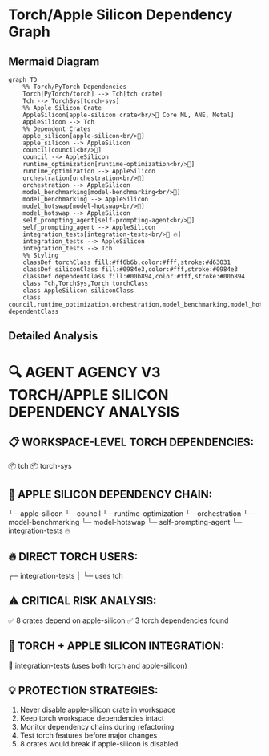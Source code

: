 # Torch/Apple Silicon Dependency Graph

## Mermaid Diagram

```mermaid
graph TD
    %% Torch/PyTorch Dependencies
    Torch[PyTorch/torch] --> Tch[tch crate]
    Tch --> TorchSys[torch-sys]
    %% Apple Silicon Crate
    AppleSilicon[apple-silicon crate<br/>🍎 Core ML, ANE, Metal]
    AppleSilicon --> Tch
    %% Dependent Crates
    apple_silicon[apple-silicon<br/>🍎]
    apple_silicon --> AppleSilicon
    council[council<br/>🍎]
    council --> AppleSilicon
    runtime_optimization[runtime-optimization<br/>🍎]
    runtime_optimization --> AppleSilicon
    orchestration[orchestration<br/>🍎]
    orchestration --> AppleSilicon
    model_benchmarking[model-benchmarking<br/>🍎]
    model_benchmarking --> AppleSilicon
    model_hotswap[model-hotswap<br/>🍎]
    model_hotswap --> AppleSilicon
    self_prompting_agent[self-prompting-agent<br/>🍎]
    self_prompting_agent --> AppleSilicon
    integration_tests[integration-tests<br/>🍎 🔥]
    integration_tests --> AppleSilicon
    integration_tests --> Tch
    %% Styling
    classDef torchClass fill:#ff6b6b,color:#fff,stroke:#d63031
    classDef siliconClass fill:#0984e3,color:#fff,stroke:#0984e3
    classDef dependentClass fill:#00b894,color:#fff,stroke:#00b894
    class Tch,TorchSys,Torch torchClass
    class AppleSilicon siliconClass
    class council,runtime_optimization,orchestration,model_benchmarking,model_hotswap,self_prompting_agent,integration_tests dependentClass
```

## Detailed Analysis

🔍 AGENT AGENCY V3 TORCH/APPLE SILICON DEPENDENCY ANALYSIS
======================================================================

📋 WORKSPACE-LEVEL TORCH DEPENDENCIES:
----------------------------------------
  📦 tch
  📦 torch-sys

🍎 APPLE SILICON DEPENDENCY CHAIN:
----------------------------------------
  └─ apple-silicon 
  └─ council 
  └─ runtime-optimization 
  └─ orchestration 
  └─ model-benchmarking 
  └─ model-hotswap 
  └─ self-prompting-agent 
  └─ integration-tests 🔥

🔥 DIRECT TORCH USERS:
-------------------------
  ┌─ integration-tests
  │  └─ uses tch

⚠️  CRITICAL RISK ANALYSIS:
------------------------------
  ✅ 8 crates depend on apple-silicon
  ✅ 3 torch dependencies found

🎯 TORCH + APPLE SILICON INTEGRATION:
----------------------------------------
  🔗 integration-tests (uses both torch and apple-silicon)

💡 PROTECTION STRATEGIES:
-------------------------
  1. Never disable apple-silicon crate in workspace
  2. Keep torch workspace dependencies intact
  3. Monitor dependency chains during refactoring
  4. Test torch features before major changes
  5. 8 crates would break if apple-silicon is disabled